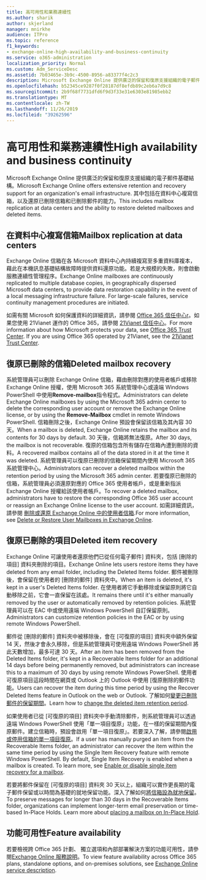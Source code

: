 ```yaml
---
title: 高可用性和業務連續性
ms.author: sharik
author: skjerland
manager: mnirkhe
audience: ITPro
ms.topic: reference
f1_keywords:
- exchange-online-high-availability-and-business-continuity
ms.service: o365-administration
localization_priority: Normal
ms.custom: Adm_ServiceDesc
ms.assetid: 7b03465e-3b9c-4500-8956-a83377f4c2c3
description: Microsoft Exchange Online 提供廣泛的保留和復原支援組織的電子郵件基礎結構。 其中包括在資料中心複寫信箱，以及還原已刪除信箱和已刪除郵件的能力。
ms.openlocfilehash: b52345ce9287f0f28187df8efdb89c2eb6a7d9c8
ms.sourcegitcommit: 2b9f68f7731dfd6f9d3f33e31e6303e81985ebb2
ms.translationtype: MT
ms.contentlocale: zh-TW
ms.lasthandoff: 11/26/2019
ms.locfileid: "39262596"
---
```

# <a name="high-availability-and-business-continuity"></a><span data-ttu-id="7cec5-104">高可用性和業務連續性</span><span class="sxs-lookup"><span data-stu-id="7cec5-104">High availability and business continuity</span></span>

<span data-ttu-id="7cec5-105">Microsoft Exchange Online 提供廣泛的保留和復原支援組織的電子郵件基礎結構。</span><span class="sxs-lookup"><span data-stu-id="7cec5-105">Microsoft Exchange Online offers extensive retention and recovery support for an organization's email infrastructure.</span></span> <span data-ttu-id="7cec5-106">其中包括在資料中心複寫信箱，以及還原已刪除信箱和已刪除郵件的能力。</span><span class="sxs-lookup"><span data-stu-id="7cec5-106">This includes mailbox replication at data centers and the ability to restore deleted mailboxes and deleted items.</span></span>
  
## <a name="mailbox-replication-at-data-centers"></a><span data-ttu-id="7cec5-107">在資料中心複寫信箱</span><span class="sxs-lookup"><span data-stu-id="7cec5-107">Mailbox replication at data centers</span></span>

<span data-ttu-id="7cec5-p103">Exchange Online 信箱在各 Microsoft 資料中心內持續複寫至多重資料庫複本，藉此在本機訊息基礎結構故障時提供資料還原功能。若是大規模的失敗，則會啟動服務連續性管理程序。</span><span class="sxs-lookup"><span data-stu-id="7cec5-p103">Exchange Online mailboxes are continuously replicated to multiple database copies, in geographically dispersed Microsoft data centers, to provide data restoration capability in the event of a local messaging infrastructure failure. For large-scale failures, service continuity management procedures are initiated.</span></span>
  
<span data-ttu-id="7cec5-p104">如需有關 Microsoft 如何保護資料的詳細資訊，請參閱 [Office 365 信任中心r](https://go.microsoft.com/fwlink/p/?LinkId=299135)。如果您使用 21Vianet 運作的 Office 365，請參閱 [21Vianet 信任中心](https://www.21vbluecloud.com/office365/trustcenter/onlineservices.mdl)。</span><span class="sxs-lookup"><span data-stu-id="7cec5-p104">For more information about how Microsoft protects your data, see [Office 365 Trust Center](https://go.microsoft.com/fwlink/p/?LinkId=299135). If you are using Office 365 operated by 21Vianet, see the [21Vianet Trust Center](https://www.21vbluecloud.com/office365/trustcenter/onlineservices.mdl).</span></span>
  
## <a name="deleted-mailbox-recovery"></a><span data-ttu-id="7cec5-112">復原已刪除的信箱</span><span class="sxs-lookup"><span data-stu-id="7cec5-112">Deleted mailbox recovery</span></span>

<span data-ttu-id="7cec5-113">系統管理員可以刪除 Exchange Online 信箱，藉由刪除對應的使用者帳戶或移除 Exchange Online 授權，使用 Microsoft 365 系統管理中心或遠端 Windows PowerShell 中使用**Remove-mailbox**指令程式。</span><span class="sxs-lookup"><span data-stu-id="7cec5-113">Administrators can delete Exchange Online mailboxes by using the Microsoft 365 admin center to delete the corresponding user account or remove the Exchange Online license, or by using the **Remove-Mailbox** cmdlet in remote Windows PowerShell.</span></span> <span data-ttu-id="7cec5-114">信箱刪除之後，Exchange Online 預設會保留該信箱及其內容 30 天。</span><span class="sxs-lookup"><span data-stu-id="7cec5-114">When a mailbox is deleted, Exchange Online retains the mailbox and its contents for 30 days by default.</span></span> <span data-ttu-id="7cec5-115">30 天後，信箱將無法復原。</span><span class="sxs-lookup"><span data-stu-id="7cec5-115">After 30 days, the mailbox is not recoverable.</span></span> <span data-ttu-id="7cec5-116">復原的信箱包含所有儲存在信箱內遭到刪除的資料。</span><span class="sxs-lookup"><span data-stu-id="7cec5-116">A recovered mailbox contains all of the data stored in it at the time it was deleted.</span></span> <span data-ttu-id="7cec5-117">系統管理員可以復原已刪除的信箱保留期間內使用 Microsoft 365 系統管理中心。</span><span class="sxs-lookup"><span data-stu-id="7cec5-117">Administrators can recover a deleted mailbox within the retention period by using the Microsoft 365 admin center.</span></span> <span data-ttu-id="7cec5-118">若要復原已刪除的信箱，系統管理員必須還原對應的 Office 365 使用者帳戶，或是重新指派 Exchange Online 授權給該使用者帳戶。</span><span class="sxs-lookup"><span data-stu-id="7cec5-118">To recover a deleted mailbox, administrators have to restore the corresponding Office 365 user account or reassign an Exchange Online license to the user account.</span></span> <span data-ttu-id="7cec5-119">如需詳細資訊，請參閱 [刪除或還原 Exchange Online 中的使用者信箱](https://go.microsoft.com/fwlink/p/?LinkId=286992).</span><span class="sxs-lookup"><span data-stu-id="7cec5-119">For more information, see [Delete or Restore User Mailboxes in Exchange Online](https://go.microsoft.com/fwlink/p/?LinkId=286992).</span></span>
  
## <a name="deleted-item-recovery"></a><span data-ttu-id="7cec5-120">復原已刪除的項目</span><span class="sxs-lookup"><span data-stu-id="7cec5-120">Deleted item recovery</span></span>

<span data-ttu-id="7cec5-121">Exchange Online 可讓使用者還原他們已從任何電子郵件] 資料夾，包括 [刪除的項目] 資料夾刪除的項目。</span><span class="sxs-lookup"><span data-stu-id="7cec5-121">Exchange Online lets users restore items they have deleted from any email folder, including the Deleted Items folder.</span></span> <span data-ttu-id="7cec5-122">郵件被刪除後，會保留在使用者的 [刪除的郵件] 資料夾中。</span><span class="sxs-lookup"><span data-stu-id="7cec5-122">When an item is deleted, it's kept in a user's Deleted Items folder.</span></span> <span data-ttu-id="7cec5-123">在使用者將它手動移除或保留原則將它自動移除之前，它會一直保留在該處。</span><span class="sxs-lookup"><span data-stu-id="7cec5-123">It remains there until it's either manually removed by the user or automatically removed by retention policies.</span></span> <span data-ttu-id="7cec5-124">系統管理員可以在 EAC 中或使用遠端 Windows PowerShell 自訂保留原則。</span><span class="sxs-lookup"><span data-stu-id="7cec5-124">Administrators can customize retention policies in the EAC or by using remote Windows PowerShell.</span></span>
  
<span data-ttu-id="7cec5-125">郵件從 [刪除的郵件] 資料夾中被移除後，會在 [可復原的項目] 資料夾中額外保留 14 天，然後才會永久移除，但是系統管理員可使用遠端 Windows PowerShell 將此天數增加，最多可達 30 天。</span><span class="sxs-lookup"><span data-stu-id="7cec5-125">After an item has been removed from the Deleted Items folder, it's kept in a Recoverable Items folder for an additional 14 days before being permanently removed, but administrators can increase this to a maximum of 30 days by using remote Windows PowerShell.</span></span> <span data-ttu-id="7cec5-126">使用者可復原項目這段時間在網頁或 Outlook 上的 Outlook 中使用 [復原刪除的郵件功能。</span><span class="sxs-lookup"><span data-stu-id="7cec5-126">Users can recover the item during this time period by using the Recover Deleted Items feature in Outlook on the web or Outlook.</span></span> <span data-ttu-id="7cec5-127">了解如何[變更已刪除郵件的保留期間](https://go.microsoft.com/fwlink/p/?LinkId=286940)。</span><span class="sxs-lookup"><span data-stu-id="7cec5-127">Learn how to [change the deleted item retention period](https://go.microsoft.com/fwlink/p/?LinkId=286940).</span></span>
  
<span data-ttu-id="7cec5-p108">如果使用者已從 [可復原的項目] 資料夾中手動清除郵件，則系統管理員可以透過遠端 Windows PowerShell 使用「單一項目復原」功能，在一樣的保留期間內復原郵件。建立信箱時，預設會啟用「單一項目復原」。若要深入了解，請參閱[啟用或停用信箱的單一項目復原](https://go.microsoft.com/fwlink/p/?LinkID=286941)。</span><span class="sxs-lookup"><span data-stu-id="7cec5-p108">If a user has manually purged an item from the Recoverable Items folder, an administrator can recover the item within the same time period by using the Single Item Recovery feature with remote Windows PowerShell. By default, Single Item Recovery is enabled when a mailbox is created. To learn more, see [Enable or disable single item recovery for a mailbox](https://go.microsoft.com/fwlink/p/?LinkID=286941).</span></span>
  
<span data-ttu-id="7cec5-p109">若要將郵件保留在 [可復原的項目] 資料夾 30 天以上，組織可以實作更長期的電子郵件保留或以時間為基礎的就地保留功能。深入了解如何[將信箱設為就地保留](https://go.microsoft.com/fwlink/p/?LinkId=271746)。</span><span class="sxs-lookup"><span data-stu-id="7cec5-p109">To preserve messages for longer than 30 days in the Recoverable Items folder, organizations can implement longer-term email preservation or time-based In-Place Holds. Learn more about [placing a mailbox on In-Place Hold](https://go.microsoft.com/fwlink/p/?LinkId=271746).</span></span>
  
## <a name="feature-availability"></a><span data-ttu-id="7cec5-133">功能可用性</span><span class="sxs-lookup"><span data-stu-id="7cec5-133">Feature availability</span></span>

<span data-ttu-id="7cec5-134">若要檢視跨 Office 365 計劃、 獨立選項和內部部署解決方案的功能可用性，請參閱[Exchange Online 服務說明](exchange-online-service-description.md)。</span><span class="sxs-lookup"><span data-stu-id="7cec5-134">To view feature availability across Office 365 plans, standalone options, and on-premises solutions, see [Exchange Online service description](exchange-online-service-description.md).</span></span>
  